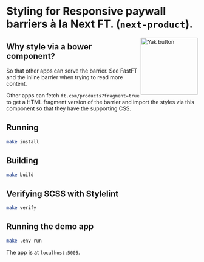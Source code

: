 # Styling for Responsive paywall barriers à la Next FT. (`next-product`).

<a href="https://docs.google.com/forms/d/e/1FAIpQLSf5InA7UJK9yNBCzidFKI_WNkfbl6of1eRlIACRspGXUcBx8A/viewform?usp=pp_url&entry.78759464=YOUR_REPO_NAME" target="_blank">
  <img src="https://i.imgur.com/UmScdZ4.png" alt="Yak button" border="0" align="right" width="150" title="Report a yak shaving incident for this repository">
</a>

## Why style via a bower component?

So that other apps can serve the barrier. See FastFT and the inline barrier when trying to read more content.

Other apps can fetch `ft.com/products?fragment=true` to get a HTML fragment version of the barrier and import the styles via this component so that they have the supporting CSS.

## Running
```sh
make install
```

## Building
```sh
make build
```

## Verifying SCSS with Stylelint
```sh
make verify
```

## Running the demo app
```sh
make .env run
```
The app is at `localhost:5005`.
